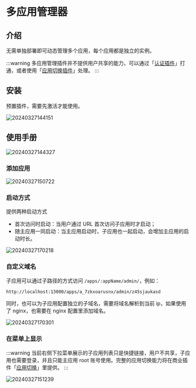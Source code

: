 # 多应用管理器

<PluginInfo name="multi-app-manager"></PluginInfo>

## 介绍

无需单独部署即可动态管理多个应用，每个应用都是独立的实例。

:::warning
多应用管理插件并不提供用户共享的能力，可以通过「[认证插件](/handbook/auth)」打通，或者使用「[应用切换插件](/handbook/app-switching)」处理。
:::

## 安装

预置插件，需要先激活才能使用。

![20240327144151](https://static-docs.nocobase.com/20240327144151.png)

## 使用手册

![20240327144327](https://static-docs.nocobase.com/20240327144327.png)

### 添加应用

![20240327150722](https://static-docs.nocobase.com/20240327150722.png)

### 启动方式

提供两种启动方式

- 首次访问时启动：当用户通过 URL 首次访问子应用时才启动；
- 随主应用一同启动：当主应用启动时，子应用也一起启动，会增加主应用的启动时长。

![20240327170218](https://static-docs.nocobase.com/20240327170218.png)

### 自定义域名

子应用可以通过子路径的方式访问 `/apps/:appName/admin/`，例如：

```bash
http://localhost:13000/apps/a_7zkxoarusnx/admin/z45sjaukasd
```

同时，也可以为子应用配置独立的子域名，需要将域名解析到当前 ip，如果使用了 nginx，也需要在 nginx 配置里添加域名。

![20240327170301](https://static-docs.nocobase.com/20240327170301.png)

### 在菜单上显示

:::warning
当前右侧下拉菜单展示的子应用列表只是快捷链接，用户不共享，子应用也需要登录，并且只能主应用 root 账号使用。完整的应用切换能力将在商业插件「[应用切换](//handbook/app-switching)」里提供。
:::

![20240327151239](https://static-docs.nocobase.com/20240327151239.png)